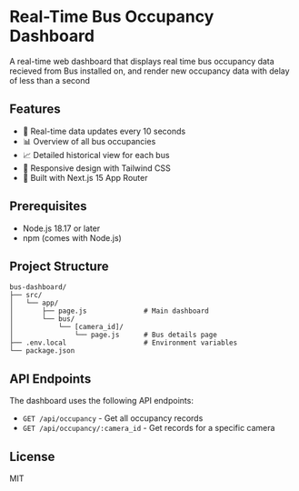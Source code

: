 # Real-Time Bus Occupancy Dashboard

A real-time web dashboard that displays real time bus occupancy data recieved from Bus installed on, and render new occupancy data  with delay of less than a second

## Features

- 🔄 Real-time data updates every 10 seconds
- 📊 Overview of all bus occupancies
- 📈 Detailed historical view for each bus
- 🎨 Responsive design with Tailwind CSS
- 🚀 Built with Next.js 15 App Router

## Prerequisites

- Node.js 18.17 or later
- npm (comes with Node.js)

## Project Structure

```
bus-dashboard/
├── src/
│   └── app/
│       ├── page.js              # Main dashboard
│       └── bus/
│           └── [camera_id]/
│               └── page.js      # Bus details page
├── .env.local                   # Environment variables
└── package.json
```

## API Endpoints

The dashboard uses the following API endpoints:

- `GET /api/occupancy` - Get all occupancy records
- `GET /api/occupancy/:camera_id` - Get records for a specific camera


## License

MIT
